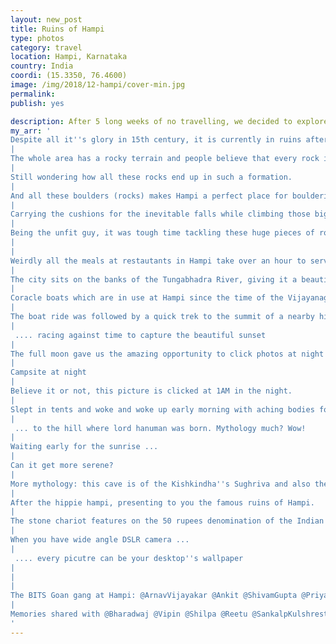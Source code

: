 ```yaml
---
layout: new_post
title: Ruins of Hampi
type: photos
category: travel
location: Hampi, Karnataka
country: India
coordi: (15.3350, 76.4600)
image: /img/2018/12-hampi/cover-min.jpg
permalink:
publish: yes

description: After 5 long weeks of no travelling, we decided to explore Hampi - the capital of Vijayagara empire and one of the famous UNESCO World Heritage Site of South India. It also happened to be the second-largest medieval-era city after Beijing.
my_arr: '
Despite all it''s glory in 15th century, it is currently in ruins after the empire was defeated by Muslim sultanates. This trip should be a good history lesson.
|
The whole area has a rocky terrain and people believe that every rock in hampi has it''s own story to tell.
|
Still wondering how all these rocks end up in such a formation.
|
And all these boulders (rocks) makes Hampi a perfect place for bouldering - unassisted rock climbing - and attracts tourists from all over the world.
|
Carrying the cushions for the inevitable falls while climbing those big boulders.
|
Being the unfit guy, it was tough time tackling these huge pieces of rocks.
|
|
Weirdly all the meals at restautants in Hampi take over an hour to serve - giving us the opportunity to converse and click more pictures :)
|
The city sits on the banks of the Tungabhadra River, giving it a beautiful landscape.
|
Coracle boats which are in use at Hampi since the time of the Vijayanagra empire.
|
The boat ride was followed by a quick trek to the summit of a nearby hill ...
|
 .... racing against time to capture the beautiful sunset
|
The full moon gave us the amazing opportunity to click photos at night
|
Campsite at night
|
Believe it or not, this picture is clicked at 1AM in the night.
|
Slept in tents and woke and woke up early morning with aching bodies for a sunrise trek ...
|
 ... to the hill where lord hanuman was born. Mythology much? Wow!
|
Waiting early for the sunrise ...
|
Can it get more serene?
|
More mythology: this cave is of the Kishkindha''s Sughriva and also the place where Lord Ram fought Bali as per the Ramayana
|
After the hippie hampi, presenting to you the famous ruins of Hampi.
|
The stone chariot features on the 50 rupees denomination of the Indian Currency
|
When you have wide angle DSLR camera ...
|
 .... every picutre can be your desktop''s wallpaper
|
|
|
The BITS Goan gang at Hampi: @ArnavVijayakar @Ankit @ShivamGupta @PriyankLodha @GouravGoel, and coincidentally also met a senior @SankalpKulshrestha during the trip.
|
Memories shared with @Bharadwaj @Vipin @Shilpa @Reetu @SankalpKulshrestha @ShivamGupta @Anupama @Ankit @GouravGoel @Shubham @PriyankLodha @ArnavVijayakar @JollyGBL and clicked by @Devanshi. Thanks @GetBeyondLimits for the wonderful time.
'
---
```

<!-- http://compressjpeg.com -->
<!-- http://compressimage.toolur.com/ 1024, 400-->
